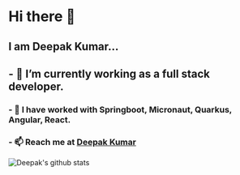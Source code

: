 # Hi there 👋
## I am Deepak Kumar...

## - 🔭 I’m currently working as a full stack developer.

### - 🌱 I have worked with Springboot, Micronaut, Quarkus, Angular, React.

### - 📫 Reach me at  [Deepak Kumar](https://www.linkedin.com/in/deepak-kumar-05636a1a1?utm_source=share&utm_campaign=share_via&utm_content=profile&utm_medium=android_app)

![Deepak's github stats](https://github-readme-stats.vercel.app/api?username=delta12kilo&show_icons=true&theme=onedark)
<!--
**delta12kilo/delta12kilo** is a ✨ _special_ ✨ repository because its `README.md` (this file) appears on your GitHub profile.

Here are some ideas to get you started:

- 🔭 I’m currently working on ...
- 🌱 I’m currently learning ...
- 👯 I’m looking to collaborate on ...
- 🤔 I’m looking for help with ...
- 💬 Ask me about ...
- 📫 How to reach me: ...
- 😄 Pronouns: ...
- ⚡ Fun fact: ...
-->
